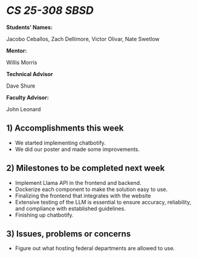 # *CS 25-308 SBSD*

**Students' Names:**

Jacobo Ceballos, Zach Dellimore, Victor Olivar, Nate Swetlow

**Mentor:**

Willis Morris

**Technical Advisor**

Dave Shure

**Faculty Advisor:**

John Leonard

## 1) Accomplishments this week ## 
   - We started implementing chatbotify.
   - We did our poster and made some improvements. 

## 2) Milestones to be completed next week ##
   - Implement Llama API in the frontend and backend.
   - Dockerize each component to make the solution easy to use.
   - Finalizing the frontend that integrates with the website
   - Extensive testing of the LLM is essential to ensure accuracy, reliability, and compliance with established guidelines.
   - Finishing up chatbotify.

## 3) Issues, problems or concerns ##
   - Figure out what hosting federal departments are allowed to use.